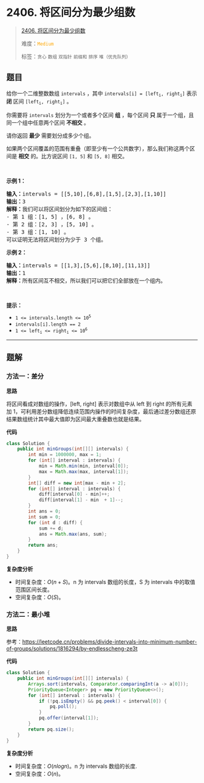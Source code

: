 # 2406. 将区间分为最少组数

> [2406. 将区间分为最少组数](https://leetcode.cn/problems/divide-intervals-into-minimum-number-of-groups/)
>
> 难度：<font color=orange>`Medium`</font>
>
> 标签：`贪心` `数组` `双指针` `前缀和` `排序` `堆（优先队列）`

## 题目

<p>给你一个二维整数数组&nbsp;<code>intervals</code>&nbsp;，其中&nbsp;<code>intervals[i] = [left<sub>i</sub>, right<sub>i</sub>]</code>&nbsp;表示 <strong>闭</strong>&nbsp;区间&nbsp;<code>[left<sub>i</sub>, right<sub>i</sub>]</code>&nbsp;。</p>

<p>你需要将&nbsp;<code>intervals</code> 划分为一个或者多个区间&nbsp;<strong>组</strong>&nbsp;，每个区间 <b>只</b>&nbsp;属于一个组，且同一个组中任意两个区间 <strong>不相交</strong>&nbsp;。</p>

<p>请你返回 <strong>最少</strong>&nbsp;需要划分成多少个组。</p>

<p>如果两个区间覆盖的范围有重叠（即至少有一个公共数字），那么我们称这两个区间是 <strong>相交</strong>&nbsp;的。比方说区间&nbsp;<code>[1, 5]</code> 和&nbsp;<code>[5, 8]</code>&nbsp;相交。</p>

<p>&nbsp;</p>

<p><strong>示例 1：</strong></p>

<pre>
<b>输入：</b>intervals = [[5,10],[6,8],[1,5],[2,3],[1,10]]
<b>输出：</b>3
<b>解释：</b>我们可以将区间划分为如下的区间组：
- 第 1 组：[1, 5] ，[6, 8] 。
- 第 2 组：[2, 3] ，[5, 10] 。
- 第 3 组：[1, 10] 。
可以证明无法将区间划分为少于 3 个组。
</pre>

<p><strong>示例 2：</strong></p>

<pre>
<b>输入：</b>intervals = [[1,3],[5,6],[8,10],[11,13]]
<b>输出：</b>1
<b>解释：</b>所有区间互不相交，所以我们可以把它们全部放在一个组内。</pre>

<p>&nbsp;</p>

<p><strong>提示：</strong></p>

<ul>
	<li><code>1 &lt;= intervals.length &lt;= 10<sup>5</sup></code></li>
	<li><code>intervals[i].length == 2</code></li>
	<li><code>1 &lt;= left<sub>i</sub> &lt;= right<sub>i</sub> &lt;= 10<sup>6</sup></code></li>
</ul>


--------------------

## 题解

### 方法一：差分

**思路**

将区间看成对数组的操作，[left, right] 表示对数组中从 left 到 right 的所有元素加 1，可利用差分数组降低连续范围内操作的时间复杂度，最后通过差分数组还原结果数组统计其中最大值即为区间最大重叠数也就是结果。

**代码**

```java
class Solution {
    public int minGroups(int[][] intervals) {
        int min = 1000000, max = 1;
        for (int[] interval : intervals) {
            min = Math.min(min, interval[0]);
            max = Math.max(max, interval[1]);
        }
        int[] diff = new int[max - min + 2];
        for (int[] interval : intervals) {
            diff[interval[0] - min]++;
            diff[interval[1] - min  + 1]--;
        }
        int ans = 0;
        int sum = 0;
        for (int d : diff) {
            sum += d;
            ans = Math.max(ans, sum);
        }
        return ans;
    }
}
```

**复杂度分析**

- 时间复杂度：$O(n + S)$。n 为 intervals 数组的长度，S 为 intervals 中的取值范围区间长度。
- 空间复杂度：$O(S)$。

### 方法二：最小堆

**思路**

参考：https://leetcode.cn/problems/divide-intervals-into-minimum-number-of-groups/solutions/1816294/by-endlesscheng-ze3t

**代码**

```java
class Solution {
    public int minGroups(int[][] intervals) {
        Arrays.sort(intervals, Comparator.comparingInt(a -> a[0]));
        PriorityQueue<Integer> pq = new PriorityQueue<>();
        for (int[] interval : intervals) {
            if (!pq.isEmpty() && pq.peek() < interval[0]) {
                pq.poll();
            }
            pq.offer(interval[1]);
        }
        return pq.size();
    }
}
```

**复杂度分析**

- 时间复杂度：$O(nlog n)$。n 为 intervals 数组的长度.
- 空间复杂度：$O(n)$。
